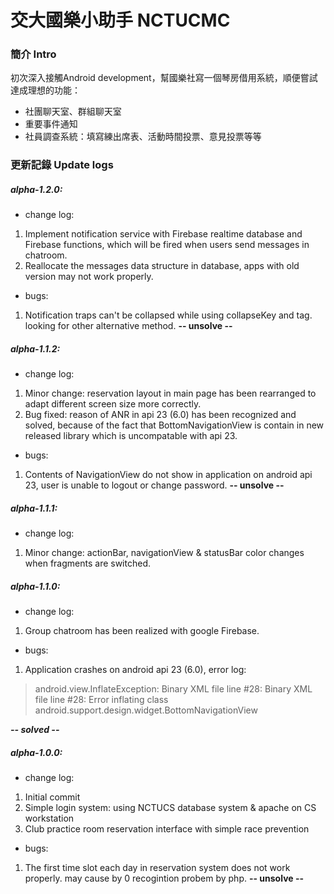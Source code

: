 # 交大國樂小助手 NCTUCMC
### 簡介 Intro
初次深入接觸Android development，幫國樂社寫一個琴房借用系統，順便嘗試達成理想的功能：
- 社團聊天室、群組聊天室
- 重要事件通知
- 社員調查系統：填寫練出席表、活動時間投票、意見投票等等



### 更新記錄 Update logs

##### alpha-1.2.0:
- change log:
 1. Implement notification service with Firebase realtime database and Firebase functions, which will be fired when users send messages in chatroom.
 2. Reallocate the messages data structure in database, apps with old version may not work properly.

- bugs:
 1. Notification traps can't be collapsed while using collapseKey and tag. looking for other alternative method. **-- unsolve --**

##### alpha-1.1.2:
- change log:
 1. Minor change: reservation layout in main page has been rearranged to adapt different screen size more correctly.
 2. Bug fixed: reason of ANR in api 23 (6.0) has been recognized and solved, because of the fact that BottomNavigationView is contain in new released library which is uncompatable with api 23.

- bugs:
 1. Contents of NavigationView do not show in application on android api 23, user is unable to logout or change password. **-- unsolve --**

##### alpha-1.1.1: 

- change log:
 1. Minor change: actionBar, navigationView & statusBar color changes when fragments are switched. 

##### alpha-1.1.0: 
- change log:
 1. Group chatroom has been realized with google Firebase. 
 
- bugs:
 1. Application crashes on android api 23 (6.0), error log:
 > android.view.InflateException: Binary XML file line #28: Binary XML file line #28: Error inflating class android.support.design.widget.BottomNavigationView

   ***-- solved --***
 


##### alpha-1.0.0: 
- change log:
 1. Initial commit
 2. Simple login system: using NCTUCS database system & apache on CS workstation
 3. Club practice room reservation interface with simple race prevention
 
- bugs:
 1. The first time slot each day in reservation system does not work properly. may cause by 0 recogintion probem by php.  **-- unsolve --**






